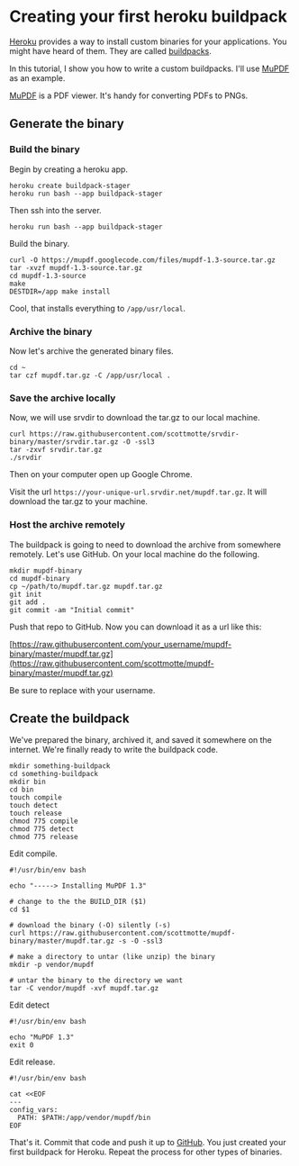 # Creating your first heroku buildpack

[Heroku](http://heroku.com) provides a way to install custom binaries for your applications. You might have heard of them. They are called [buildpacks](https://devcenter.heroku.com/articles/buildpacks).

In this tutorial, I show you how to write a custom buildpacks. I'll use [MuPDF](http://www.mupdf.com/) as an example. 

[MuPDF](http://www.mupdf.com/) is a PDF viewer. It's handy for converting PDFs to PNGs.

## Generate the binary

### Build the binary

Begin by creating a heroku app.

```
heroku create buildpack-stager
heroku run bash --app buildpack-stager
```

Then ssh into the server.

```
heroku run bash --app buildpack-stager
```

Build the binary.

```
curl -O https://mupdf.googlecode.com/files/mupdf-1.3-source.tar.gz
tar -xvzf mupdf-1.3-source.tar.gz
cd mupdf-1.3-source
make
DESTDIR=/app make install
```

Cool, that installs everything to `/app/usr/local`.

### Archive the binary

Now let's archive the generated binary files.

```
cd ~
tar czf mupdf.tar.gz -C /app/usr/local .
```

### Save the archive locally

Now, we will use srvdir to download the tar.gz to our local machine.

```
curl https://raw.githubusercontent.com/scottmotte/srvdir-binary/master/srvdir.tar.gz -O -ssl3
tar -zxvf srvdir.tar.gz
./srvdir
```

Then on your computer open up Google Chrome.

Visit the url `https://your-unique-url.srvdir.net/mupdf.tar.gz`. It will download the tar.gz to your machine.

### Host the archive remotely

The buildpack is going to need to download the archive from somewhere remotely. Let's use GitHub. On your local machine do the following.

```
mkdir mupdf-binary
cd mupdf-binary
cp ~/path/to/mupdf.tar.gz mupdf.tar.gz
git init
git add .
git commit -am "Initial commit"
```

Push that repo to GitHub. Now you can download it as a url like this:

[https://raw.githubusercontent.com/your_username/mupdf-binary/master/mupdf.tar.gz](https://raw.githubusercontent.com/scottmotte/mupdf-binary/master/mupdf.tar.gz)

Be sure to replace with your username.

## Create the buildpack

We've prepared the binary, archived it, and saved it somewhere on the internet. We're finally ready to write the buildpack code.

```
mkdir something-buildpack
cd something-buildpack
mkdir bin
cd bin
touch compile
touch detect
touch release
chmod 775 compile
chmod 775 detect
chmod 775 release
```

Edit compile.

```
#!/usr/bin/env bash

echo "-----> Installing MuPDF 1.3"

# change to the the BUILD_DIR ($1)
cd $1

# download the binary (-O) silently (-s)
curl https://raw.githubusercontent.com/scottmotte/mupdf-binary/master/mupdf.tar.gz -s -O -ssl3

# make a directory to untar (like unzip) the binary
mkdir -p vendor/mupdf

# untar the binary to the directory we want
tar -C vendor/mupdf -xvf mupdf.tar.gz
```

Edit detect

```
#!/usr/bin/env bash

echo "MuPDF 1.3"
exit 0
```

Edit release.

```
#!/usr/bin/env bash

cat <<EOF
---
config_vars:
  PATH: $PATH:/app/vendor/mupdf/bin
EOF
```

That's it. Commit that code and push it up to [GitHub](https://github.com/scottmotte/heroku-buildpack-mupdf). You just created your first buildpack for Heroku. Repeat the process for other types of binaries.
